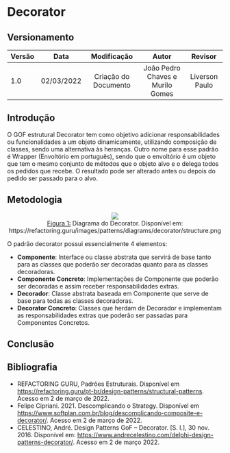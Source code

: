 # Decorator

## Versionamento

| Versão |    Data    |     Modificação      |              Autor               |    Revisor     |
| ------ | :--------: | :------------------: | :------------------------------: | :------------: |
| 1.0    | 02/03/2022 | Criação do Documento | João Pedro Chaves e Murilo Gomes | Liverson Paulo |

<!-- NÃO ESQUECER DE ADICIONAR AO "/_sidebar.md" -->

## Introdução

O GOF estrutural Decorator tem como objetivo adicionar responsabilidades ou funcionalidades a um objeto dinamicamente, utilizando composição de classes, sendo uma alternativa às heranças. Outro nome para esse padrão é Wrapper (Envoltório em português), sendo que o envoltório é um objeto que tem o mesmo conjunto de métodos que o objeto alvo e o delega todos os pedidos que recebe. O resultado pode ser alterado antes ou depois do pedido ser passado para o alvo.

## Metodologia

<div style="text-align: center"><img src="./assets/images/decorator.png">
<figcaption><a href="../../assets/images/decorator.png">Figura 1:</a> Diagrama do Decorator. Disponível em: https://refactoring.guru/images/patterns/diagrams/decorator/structure.png </figcaption></div>

O padrão decorator possui essencialmente 4 elementos:

- **Componente**: Interface ou classe abstrata que servirá de base tanto para as classes que poderão ser decoradas quanto para as classes decoradoras.
- **Componente Concreto**: Implementações de Componente que poderão ser decoradas e assim receber responsabilidades extras.
- **Decorador**: Classe abstrata baseada em Componente que serve de base para todas as classes decoradoras.
- **Decorator Concreto**: Classes que herdam de Decorador e implementam as responsabilidades extras que poderão ser passadas para Componentes Concretos.

## Conclusão

## Bibliografia

- REFACTORING GURU, Padrões Estruturais. Disponível em https://refactoring.guru/pt-br/design-patterns/structural-patterns. Acesso em 2 de março de 2022.
- Felipe Cipriani. 2021. Descomplicando o Strategy. Disponível em https://www.softplan.com.br/blog/descomplicando-composite-e-decorator/. Acesso em 2 de março de 2022.
- CELESTINO, André. Design Patterns GoF – Decorator. [S. l.], 30 nov. 2016. Disponível em: https://www.andrecelestino.com/delphi-design-patterns-decorator/. Acesso em 2 de março 2022.
